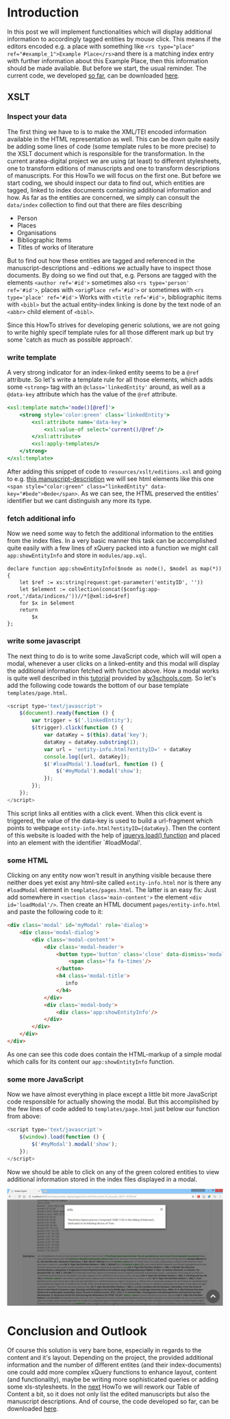 # Introduction

In this post we will implement functionalities which will display additional information to accordingly tagged entities by mouse click. This means if the editors encoded e.g. a place with something like `<rs type="place" ref="#example_1">Example Place</rs>`and there is a matching index entry with further information about this Example Place, then this information should be made available. But before we start, the usual reminder. The current code, we developed [so far](../part-5-improve-index-based-search/), can be downloaded [here](https://github.com/csae8092/posts/raw/master/pimp-de-web-app/downloads/part-5/aratea-digital-0.1.xar).

## XSLT

### Inspect your data

The first thing we have to is to make the XML/TEI encoded information available in the HTML representation as well. This can be down quite easily be adding some lines of code (some template rules to be more precise) to the XSLT document which is responsible for the transformation. In the current aratea-digital project we are using (at least) to different stylesheets, one to transform editions of manuscripts and one to transform descriptions of manuscripts. For this HowTo we will focus on the first one. But before we start coding, we should inspect our data to find out, which entities are tagged, linked to index documents containing additional information and how. As far as the entities are concerned, we simply can consult the `data/index` collection to find out that there are files describing

* Person
* Places
* Organisations
* Bibliographic Items
* Titles of works of literature

But to find out how these entities are tagged and referenced in the manuscript-descriptions and -editions we actually have to inspect those documents. By doing so we find out that, e.g. Persons are tagged with the elements `<author ref='#id'>` sometimes also `<rs type='person' ref='#id'>`, places with `<origPlace ref='#id'>` or sometimes with `<rs type='place' ref='#id'>` Works with `<title ref='#id'>`, bibliographic items with `<bibl>` but the actual entity-index linking is done by the text node of an `<abbr>` child element of `<bibl>`. 

Since this HowTo strives for developing generic solutions, we are not going to write highly specif template rules for all those different mark up but try some 'catch as much as possible approach'.

### write template

A very strong indicator for an index-linked entity seems to be a `@ref` attribute. So let's write a template rule for all those elements, which adds some `<strong>` tag with an `@class='linkedEntity'` around, as well as a `@data-key` attribute which has the value of the `@ref` attribute. 

```xslt
<xsl:template match='node()[@ref]'>
    <strong style='color:green' class='linkedEntity'>
        <xsl:attribute name='data-key'>
            <xsl:value-of select='current()/@ref'/>
        </xsl:attribute>
        <xsl:apply-templates/>
    </strong>
</xsl:template>
```

After adding this snippet of code to `resources/xslt/editions.xsl` and going to e.g. [this manuscript-description](http://localhost:8080/exist/apps/aratea-digital/pages/show.html?document=Austin_HRC_29.xml&directory=descriptions) we will see html elements like this one `<span style="color:green" class="linkedEntity" data-key="#bede">Bede</span>`. As we can see, the HTML preserved the entities' identifier but we cant distinguish any more its type.

### fetch additional info

Now we need some way to fetch the additional information to the entities from the index files. In a very basic manner this task can be accomplished quite easily with a few lines of xQuery packed into a function we might call `app:showEntityInfo` and store in `modules/app.xql`. 

```xquery
declare function app:showEntityInfo($node as node(), $model as map(*)) {
    let $ref := xs:string(request:get-parameter('entityID', ''))
    let $element := collection(concat($config:app-root,'/data/indices/'))//*[@xml:id=$ref]
    for $x in $element
    return
        $x
};
```

### write some javascript

The next thing to do is to write some JavaScript code, which will will open a modal, whenever a user clicks on a linked-entity and this modal will display the additional information fetched with function above. How a modal works is quite well described in this [tutorial](http://www.w3schools.com/bootstrap/bootstrap_modal.asp) provided by [w3schools.com](http://www.w3schools.com/). 
So let's add the following code towards the bottom of our base template `templates/page.html`.

```javascript
<script type='text/javascript'>
    $(document).ready(function () {
        var trigger = $('.linkedEntity');
        $(trigger).click(function () {
            var dataKey = $(this).data('key');
            dataKey = dataKey.substring(1);
            var url = 'entity-info.html?entityID=' + dataKey
            console.log([url, dataKey]);
            $('#loadModal').load(url, function () {
                $('#myModal').modal('show');
            });
        });
    });
</script>
```
This script links all entities with a click event. When this click event is triggered, the value of the data-key is used to build a url-fragment which points to webpage `entity-info.html?entityID={dataKey}`. Then the content of this website is loaded with the help of [jquerys load() function](http://api.jquery.com/load/) and placed into an element with the identifier `#loadModal'. 

### some HTML

Clicking on any entity now won't result in anything visible because there neither does yet exist any html-site called `entity-info.html` nor is there any `#loadModal` element in `templates/pages.html`. The latter is an easy fix: Just add somewhere in `<section class='main-content'>` the element `<div id='loadModal'/>`. Then create an HTML document `pages/entity-info.html` and paste the following code to it:

```html
<div class='modal' id='myModal' role='dialog'>
    <div class='modal-dialog'>
        <div class='modal-content'>
            <div class='modal-header'>
                <button type='button' class='close' data-dismiss='modal'>
                    <span class='fa fa-times'/>
                </button>
                <h4 class='modal-title'>
                   info
                </h4>
            </div>
            <div class='modal-body'>
                <div class='app:showEntityInfo'/>
            </div>
        </div>
    </div>
</div>
```

As one can see this code does contain the HTML-markup of a simple modal which calls for its content our `app:showEntityInfo` function.

### some more JavaScript

Now we have almost everything in place except a little bit more JavaScript code responsible for actually showing the modal. But this accomplished by the few lines of code added to `templates/page.html` just below our function from above:

```javascript
<script type='text/javascript'>
    $(window).load(function () {
        $('#myModal').modal('show');
    });
</script>
```

Now we should be able to click on any of the green colored entities to view additional information stored in the index files displayed in a modal.

![image alt text](https://raw.githubusercontent.com/csae8092/posts/master/pimp-de-web-app/images/part-6/image_0.jpg)

# Conclusion and Outlook

Of course this solution is very bare bone, especially in regards to the content and it's layout. Depending on the project, the provided additional information and the number of different entites (and their index-documents) one could add more complex xQuery functions to enhance layout, content (and functionality), maybe be writing more sophisticated queries or adding some xls-stylesheets.
In the [next](../part-7-toc-from-heterogeneous-sources)  HowTo we will rework our Table of Content a bit, so it does not only list the edited manuscripts but also the manuscript descriptions. 
And of course, the code developed so far, can be downloaded [here](https://github.com/csae8092/posts/raw/master/pimp-de-web-app/downloads/part-6/aratea-digital-0.1.xar).